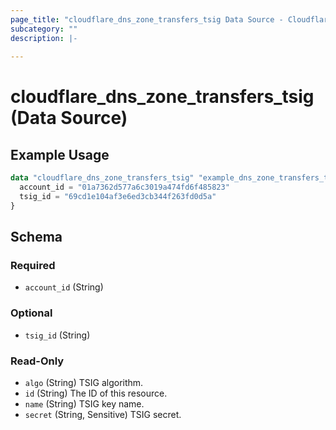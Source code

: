 ```yaml
---
page_title: "cloudflare_dns_zone_transfers_tsig Data Source - Cloudflare"
subcategory: ""
description: |-
  
---
```


# cloudflare_dns_zone_transfers_tsig (Data Source)



## Example Usage

```terraform
data "cloudflare_dns_zone_transfers_tsig" "example_dns_zone_transfers_tsig" {
  account_id = "01a7362d577a6c3019a474fd6f485823"
  tsig_id = "69cd1e104af3e6ed3cb344f263fd0d5a"
}
```

<!-- schema generated by tfplugindocs -->
## Schema

### Required

- `account_id` (String)

### Optional

- `tsig_id` (String)

### Read-Only

- `algo` (String) TSIG algorithm.
- `id` (String) The ID of this resource.
- `name` (String) TSIG key name.
- `secret` (String, Sensitive) TSIG secret.


